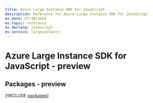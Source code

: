 ```yaml
---
title: Azure Large Instance SDK for JavaScript
description: Reference for Azure Large Instance SDK for JavaScript
ms.date: 07/30/2024
ms.topic: reference
ms.devlang: javascript
ms.service: largeinstance
---
```

# Azure Large Instance SDK for JavaScript - preview
## Packages - preview
[!INCLUDE [packages](large-instance-index.md)]